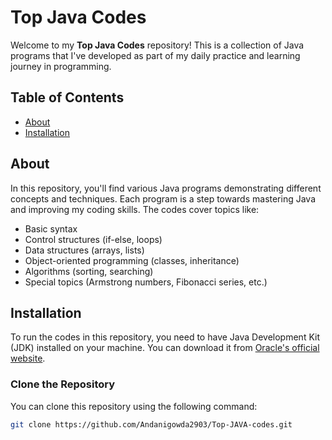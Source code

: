 # Top Java Codes

Welcome to my **Top Java Codes** repository! This is a collection of Java programs that I've developed as part of my daily practice and learning journey in programming.

## Table of Contents

- [About](#about)
- [Installation](#installation)

## About

In this repository, you'll find various Java programs demonstrating different concepts and techniques. Each program is a step towards mastering Java and improving my coding skills. The codes cover topics like:

- Basic syntax
- Control structures (if-else, loops)
- Data structures (arrays, lists)
- Object-oriented programming (classes, inheritance)
- Algorithms (sorting, searching)
- Special topics (Armstrong numbers, Fibonacci series, etc.)

## Installation

To run the codes in this repository, you need to have Java Development Kit (JDK) installed on your machine. You can download it from [Oracle's official website](https://www.oracle.com/java/technologies/javase-jdk11-downloads.html).

### Clone the Repository

You can clone this repository using the following command:

```bash
git clone https://github.com/Andanigowda2903/Top-JAVA-codes.git
